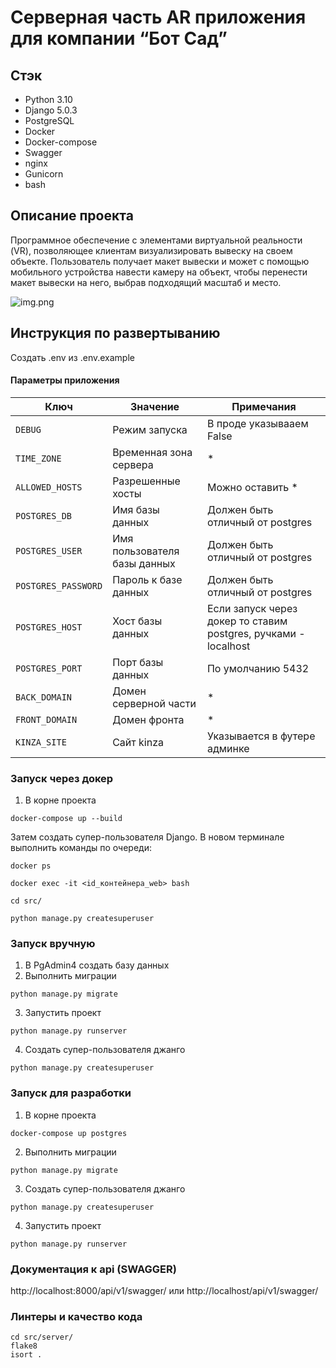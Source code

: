 # Серверная часть AR приложения для компании “Бот Сад”

## Стэк

- Python 3.10
- Django 5.0.3
- PostgreSQL
- Docker
- Docker-compose
- Swagger
- nginx
- Gunicorn
- bash

## Описание проекта

Программное обеспечение с элементами виртуальной реальности (VR), позволяющее клиентам
визуализировать вывеску на своем объекте.
Пользователь получает макет вывески и может с помощью мобильного устройства
навести камеру на объект, чтобы перенести макет вывески на него,
выбрав подходящий масштаб и место.

![img.png](doc/img.png)

## Инструкция по развертыванию

Создать .env из .env.example

#### Параметры приложения

| Ключ                | Значение                     | Примечания                                                      |
|---------------------|------------------------------|-----------------------------------------------------------------|
| `DEBUG`             | Режим запуска                | В проде указывааем False                                        |
| `TIME_ZONE`         | Временная зона сервера       | *                                                               |
| `ALLOWED_HOSTS`     | Разрешенные хосты            | Можно оставить *                                                |
| `POSTGRES_DB`       | Имя базы данных              | Должен быть отличный от postgres                                |
| `POSTGRES_USER`     | Имя пользователя базы данных | Должен быть отличный от postgres                                |
| `POSTGRES_PASSWORD` | Пароль к базе данных         | Должен быть отличный от postgres                                |
| `POSTGRES_HOST`     | Хост базы данных             | Если запуск через докер то ставим postgres, ручками - localhost |
| `POSTGRES_PORT`     | Порт базы данных             | По умолчанию 5432                                               |
| `BACK_DOMAIN`       | Домен серверной части        | *                                                               |
| `FRONT_DOMAIN`      | Домен фронта                 | *                                                               |
| `KINZA_SITE`        | Сайт kinza                   | Указывается в футере админке                                    |

### Запуск через докер

1. В корне проекта

```shell
docker-compose up --build
```

Затем создать супер-пользователя Django. В новом терминале выполнить команды по очереди:

```shell
docker ps

docker exec -it <id_контейнера_web> bash

cd src/

python manage.py createsuperuser
```

### Запуск вручную

1. В PgAdmin4 создать базу данных
2. Выполнить миграции

```shell
python manage.py migrate
```

3. Запустить проект

```shell
python manage.py runserver
```

4. Создать супер-пользователя джанго

```shell
python manage.py createsuperuser
```

### Запуск для разработки

1. В корне проекта

```shell
docker-compose up postgres
```

2. Выполнить миграции

```shell
python manage.py migrate
```

3. Создать супер-пользователя джанго

```shell
python manage.py createsuperuser
```

4. Запустить проект

```shell
python manage.py runserver
```

### Документация к api (SWAGGER)

http://localhost:8000/api/v1/swagger/ или http://localhost/api/v1/swagger/

### Линтеры и качество кода

```shell
cd src/server/
flake8
isort .
```
